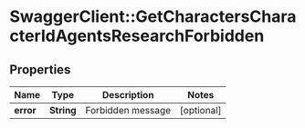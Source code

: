 # SwaggerClient::GetCharactersCharacterIdAgentsResearchForbidden

## Properties
Name | Type | Description | Notes
------------ | ------------- | ------------- | -------------
**error** | **String** | Forbidden message | [optional] 


